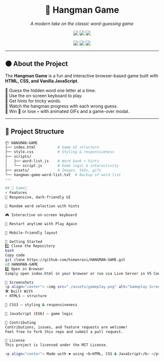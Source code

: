 <!-- Dark Mode Pro README for Hangman Game -->

<h1 align="center">🎯 Hangman Game</h1>

<p align="center">
  <i>A modern take on the classic word-guessing game</i>  
</p>

<p align="center">
  <img src="https://img.shields.io/badge/Made%20with-HTML5-orange?style=for-the-badge&logo=html5" />
  <img src="https://img.shields.io/badge/Styled%20with-CSS3-blue?style=for-the-badge&logo=css3" />
  <img src="https://img.shields.io/badge/Powered%20by-JavaScript-yellow?style=for-the-badge&logo=javascript" />
</p>

<p align="center">
  <img src="https://img.shields.io/github/license/himanravi/HANGMAN-GAME?style=for-the-badge" />
  <img src="https://img.shields.io/github/stars/himanravi/HANGMAN-GAME?style=for-the-badge&logo=github" />
  <img src="https://img.shields.io/github/forks/himanravi/HANGMAN-GAME?style=for-the-badge&logo=git" />
</p>

---

## 🌑 About the Project

The **Hangman Game** is a fun and interactive browser-based game built with  
**HTML, CSS, and Vanilla JavaScript**.  

🔹 Guess the hidden word one letter at a time.  
🔹 Use the on-screen keyboard to play.  
🔹 Get hints for tricky words.  
🔹 Watch the hangman progress with each wrong guess.  
🔹 Win 🎉 or lose 💀 with animated GIFs and a game-over modal.  

---

## 📂 Project Structure

```bash
📦 HANGMAN-GAME
├── index.html          # Game UI structure
├── style.css           # Styling & responsiveness
├── scripts/
│   ├── word-list.js    # Word bank + hints
│   └── script.js       # Game logic & interactivity
├── assets/             # Images, SVGs, gifs
└── hangman-game-word-list.txt  # Backup of word list
---

## 📄 Game📄
⚡ Features
🎨 Responsive, dark-friendly UI

🧩 Random word selection with hints

🎮 Interactive on-screen keyboard

🔄 Restart anytime with Play Again

📱 Mobile-friendly layout

🚀 Getting Started
1️⃣ Clone the Repository
bash
Copy code
git clone https://github.com/himanravi/HANGMAN-GAME.git
cd HANGMAN-GAME
2️⃣ Open in Browser
Simply open index.html in your browser or run via Live Server in VS Code.

📸 Screenshots
<p align="center"> <img src="./assets/gameplay.png" alt="Gameplay Screenshot" width="400"/> <img src="./assets/gameover.png" alt="Game Over Screenshot" width="400"/> </p>
🛠️ Built With
⚡ HTML5 – structure

🎨 CSS3 – styling & responsiveness

🧠 JavaScript (ES6) – game logic

🤝 Contributing
Contributions, issues, and feature requests are welcome!
Feel free to fork this repo and submit a pull request.

📜 License
This project is licensed under the MIT License.

<p align="center"> Made with ❤️ using <b>HTML, CSS & JavaScript</b> </p> ```